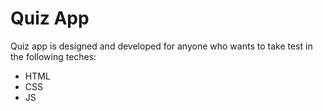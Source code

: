 # Quiz App
Quiz app is designed and developed for anyone who wants to take test in the following teches:

- HTML
- CSS
- JS
